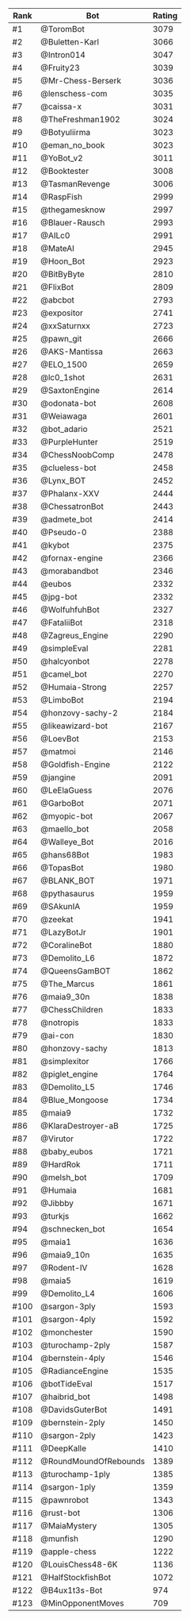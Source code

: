 Rank|Bot|Rating
---|---|---
#1|@ToromBot|3079
#2|@Buletten-Karl|3066
#3|@Intron014|3047
#4|@Fruity23|3039
#5|@Mr-Chess-Berserk|3036
#6|@lenschess-com|3035
#7|@caissa-x|3031
#8|@TheFreshman1902|3024
#9|@Botyuliirma|3023
#10|@eman_no_book|3023
#11|@YoBot_v2|3011
#12|@Booktester|3008
#13|@TasmanRevenge|3006
#14|@RaspFish|2999
#15|@thegamesknow|2997
#16|@Blauer-Rausch|2993
#17|@AILc0|2991
#18|@MateAI|2945
#19|@Hoon_Bot|2923
#20|@BitByByte|2810
#21|@FlixBot|2809
#22|@abcbot|2793
#23|@expositor|2741
#24|@xxSaturnxx|2723
#25|@pawn_git|2666
#26|@AKS-Mantissa|2663
#27|@ELO_1500|2659
#28|@lc0_1shot|2631
#29|@SaxtonEngine|2614
#30|@odonata-bot|2608
#31|@Weiawaga|2601
#32|@bot_adario|2521
#33|@PurpleHunter|2519
#34|@ChessNoobComp|2478
#35|@clueless-bot|2458
#36|@Lynx_BOT|2452
#37|@Phalanx-XXV|2444
#38|@ChessatronBot|2443
#39|@admete_bot|2414
#40|@Pseudo-0|2388
#41|@kybot|2375
#42|@fornax-engine|2366
#43|@morabandbot|2346
#44|@eubos|2332
#45|@jpg-bot|2332
#46|@WolfuhfuhBot|2327
#47|@FataliiBot|2318
#48|@Zagreus_Engine|2290
#49|@simpleEval|2281
#50|@halcyonbot|2278
#51|@camel_bot|2270
#52|@Humaia-Strong|2257
#53|@LimboBot|2194
#54|@honzovy-sachy-2|2184
#55|@likeawizard-bot|2167
#56|@LoevBot|2153
#57|@matmoi|2146
#58|@Goldfish-Engine|2122
#59|@jangine|2091
#60|@LeElaGuess|2076
#61|@GarboBot|2071
#62|@myopic-bot|2067
#63|@maello_bot|2058
#64|@Walleye_Bot|2016
#65|@hans68Bot|1983
#66|@TopasBot|1980
#67|@BLANK_BOT|1971
#68|@pythasaurus|1959
#69|@SAkunIA|1959
#70|@zeekat|1941
#71|@LazyBotJr|1901
#72|@CoralineBot|1880
#73|@Demolito_L6|1872
#74|@QueensGamBOT|1862
#75|@The_Marcus|1861
#76|@maia9_30n|1838
#77|@ChessChildren|1833
#78|@notropis|1833
#79|@ai-con|1830
#80|@honzovy-sachy|1813
#81|@simplexitor|1766
#82|@piglet_engine|1764
#83|@Demolito_L5|1746
#84|@Blue_Mongoose|1734
#85|@maia9|1732
#86|@KlaraDestroyer-aB|1725
#87|@Virutor|1722
#88|@baby_eubos|1721
#89|@HardRok|1711
#90|@melsh_bot|1709
#91|@Humaia|1681
#92|@Jibbby|1671
#93|@turkjs|1662
#94|@schnecken_bot|1654
#95|@maia1|1636
#96|@maia9_10n|1635
#97|@Rodent-IV|1628
#98|@maia5|1619
#99|@Demolito_L4|1606
#100|@sargon-3ply|1593
#101|@sargon-4ply|1592
#102|@monchester|1590
#103|@turochamp-2ply|1587
#104|@bernstein-4ply|1546
#105|@RadianceEngine|1535
#106|@botTideEval|1517
#107|@haibrid_bot|1498
#108|@DavidsGuterBot|1491
#109|@bernstein-2ply|1450
#110|@sargon-2ply|1423
#111|@DeepKalle|1410
#112|@RoundMoundOfRebounds|1389
#113|@turochamp-1ply|1385
#114|@sargon-1ply|1359
#115|@pawnrobot|1343
#116|@rust-bot|1306
#117|@MaiaMystery|1305
#118|@munfish|1290
#119|@apple-chess|1222
#120|@LouisChess48-6K|1136
#121|@HalfStockfishBot|1072
#122|@B4ux1t3s-Bot|974
#123|@MinOpponentMoves|709
